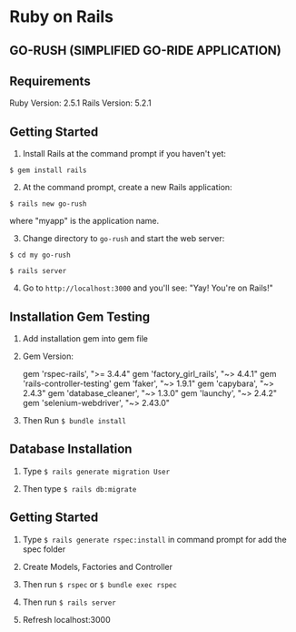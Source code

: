 <!-- # README

This README would normally document whatever steps are necessary to get the
application up and running.

Things you may want to cover:

* Ruby version


* System dependencies

* Configuration

* Database creation

* Database initialization

* How to run the test suite

* Services (job queues, cache servers, search engines, etc.)

* Deployment instructions

* ... -->


# Ruby on Rails

## GO-RUSH (SIMPLIFIED GO-RIDE APPLICATION)

## Requirements

Ruby Version: 2.5.1
Rails Version: 5.2.1

## Getting Started

1. Install Rails at the command prompt if you haven't yet:

`$ gem install rails`

2. At the command prompt, create a new Rails application:

`$ rails new go-rush`

where "myapp" is the application name.

3. Change directory to `go-rush` and start the web server:

`$ cd my go-rush`

`$ rails server`

4. Go to `http://localhost:3000` and you'll see: "Yay! You're on Rails!"

## Installation Gem Testing

1. Add installation gem into gem file 

2. Gem Version:
   
   gem 'rspec-rails', ">= 3.4.4"
   gem 'factory_girl_rails', "~> 4.4.1"
   gem 'rails-controller-testing'
   gem 'faker', "~> 1.9.1"
   gem 'capybara', "~> 2.4.3"
   gem 'database_cleaner', "~> 1.3.0"
   gem 'launchy', "~> 2.4.2"
   gem 'selenium-webdriver', "~> 2.43.0"

3. Then Run `$ bundle install`

## Database Installation

1. Type `$ rails generate migration User`

2. Then type `$ rails db:migrate`

## Getting Started 

1. Type `$ rails generate rspec:install` in command prompt for add the spec folder

2. Create Models, Factories and Controller

3. Then run `$ rspec` or `$ bundle exec rspec`

4. Then run `$ rails server` 

5. Refresh localhost:3000






